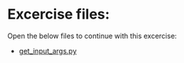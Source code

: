 # Excercise files: 

Open the below files to continue with this excercise: 

- [get_input_args.py](../data/get_input_args.py)

